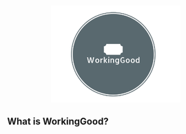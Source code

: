 <div align="center">
    <img src="assets/logo.png" width="300">
</div>

**What is WorkingGood?**
----------------